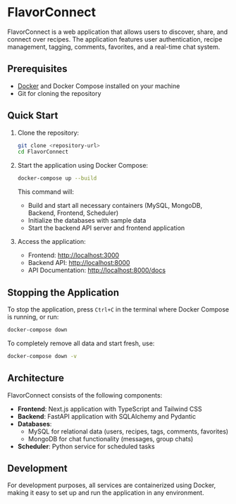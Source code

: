 # FlavorConnect

FlavorConnect is a web application that allows users to discover, share, and connect over recipes. The application features user authentication, recipe management, tagging, comments, favorites, and a real-time chat system.

## Prerequisites

- [Docker](https://www.docker.com/get-started) and Docker Compose installed on your machine
- Git for cloning the repository

## Quick Start

1. Clone the repository:
   ```bash
   git clone <repository-url>
   cd FlavorConnect
   ```

2. Start the application using Docker Compose:
   ```bash
   docker-compose up --build
   ```

   This command will:
   - Build and start all necessary containers (MySQL, MongoDB, Backend, Frontend, Scheduler)
   - Initialize the databases with sample data
   - Start the backend API server and frontend application

3. Access the application:
   - Frontend: [http://localhost:3000](http://localhost:3000)
   - Backend API: [http://localhost:8000](http://localhost:8000)
   - API Documentation: [http://localhost:8000/docs](http://localhost:8000/docs)

## Stopping the Application

To stop the application, press `Ctrl+C` in the terminal where Docker Compose is running, or run:
```bash
docker-compose down
```

To completely remove all data and start fresh, use:
```bash
docker-compose down -v
```

## Architecture

FlavorConnect consists of the following components:

- **Frontend**: Next.js application with TypeScript and Tailwind CSS
- **Backend**: FastAPI application with SQLAlchemy and Pydantic
- **Databases**:
  - MySQL for relational data (users, recipes, tags, comments, favorites)
  - MongoDB for chat functionality (messages, group chats)
- **Scheduler**: Python service for scheduled tasks

## Development

For development purposes, all services are containerized using Docker, making it easy to set up and run the application in any environment.

